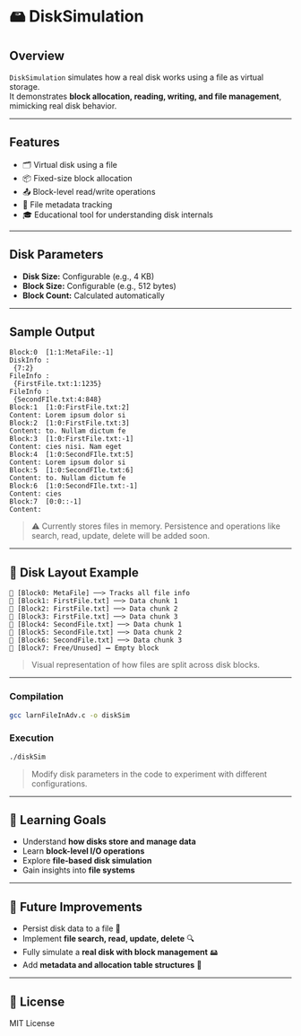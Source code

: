 # 🖴 DiskSimulation

## Overview
`DiskSimulation` simulates how a real disk works using a file as virtual storage.  
It demonstrates **block allocation, reading, writing, and file management**, mimicking real disk behavior.

---

## Features
- 🗂 Virtual disk using a file  
- 📦 Fixed-size block allocation  
- 📤 Block-level read/write operations  
- 📝 File metadata tracking  
- 🎓 Educational tool for understanding disk internals  

---

## Disk Parameters
- **Disk Size:** Configurable (e.g., 4 KB)  
- **Block Size:** Configurable (e.g., 512 bytes)  
- **Block Count:** Calculated automatically  

---

## Sample Output
```
Block:0  [1:1:MetaFile:-1]
DiskInfo :
 {7:2}
FileInfo :
 {FirstFile.txt:1:1235}
FileInfo :
 {SecondFIle.txt:4:848}
Block:1  [1:0:FirstFile.txt:2]
Content: Lorem ipsum dolor si
Block:2  [1:0:FirstFile.txt:3]
Content: to. Nullam dictum fe
Block:3  [1:0:FirstFile.txt:-1]
Content: cies nisi. Nam eget
Block:4  [1:0:SecondFIle.txt:5]
Content: Lorem ipsum dolor si
Block:5  [1:0:SecondFIle.txt:6]
Content: to. Nullam dictum fe
Block:6  [1:0:SecondFIle.txt:-1]
Content: cies
Block:7  [0:0::-1]
Content: 
```
> ⚠️ Currently stores files in memory. Persistence and operations like search, read, update, delete will be added soon.

---

## 🧩 Disk Layout Example
```
🔹 [Block0: MetaFile] ──> Tracks all file info
🔹 [Block1: FirstFile.txt] ──> Data chunk 1
🔹 [Block2: FirstFile.txt] ──> Data chunk 2
🔹 [Block3: FirstFile.txt] ──> Data chunk 3
🔹 [Block4: SecondFile.txt] ──> Data chunk 1
🔹 [Block5: SecondFile.txt] ──> Data chunk 2
🔹 [Block6: SecondFile.txt] ──> Data chunk 3
🔹 [Block7: Free/Unused] ➖ Empty block
```
> Visual representation of how files are split across disk blocks.

---

### Compilation
```bash
gcc larnFileInAdv.c -o diskSim
```

### Execution
```bash
./diskSim
```
> Modify disk parameters in the code to experiment with different configurations.

---

## 🎯 Learning Goals
- Understand **how disks store and manage data**  
- Learn **block-level I/O operations**  
- Explore **file-based disk simulation**  
- Gain insights into **file systems**

---

## 🔮 Future Improvements
- Persist disk data to a file 💾  
- Implement **file search, read, update, delete** 🔍  
- Fully simulate a **real disk with block management** 🖴  
- Add **metadata and allocation table structures** 📑  

---

## 📄 License
MIT License
